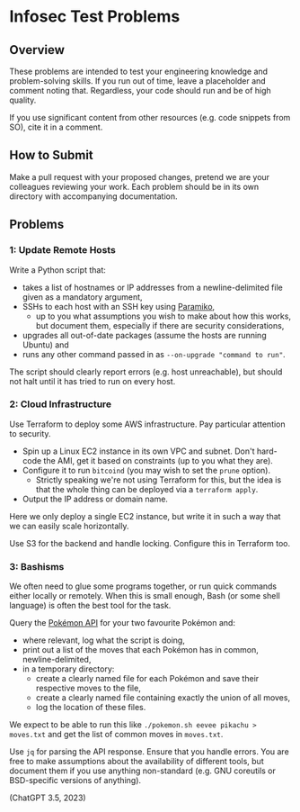 # Infosec Test Problems

## Overview

These problems are intended to test your engineering knowledge and problem-solving skills.
If you run out of time, leave a placeholder and comment noting that.
Regardless, your code should run and be of high quality.

If you use significant content from other resources (e.g. code snippets from SO), cite it in a comment.

## How to Submit

Make a pull request with your proposed changes, pretend we are your colleagues reviewing your work.
Each problem should be in its own directory with accompanying documentation.

## Problems

### 1: Update Remote Hosts

Write a Python script that:
* takes a list of hostnames or IP addresses from a newline-delimited file given as a mandatory argument,
* SSHs to each host with an SSH key using [Paramiko](https://www.paramiko.org/),
  * up to you what assumptions you wish to make about how this works, but document them, especially if there are security considerations,
* upgrades all out-of-date packages (assume the hosts are running Ubuntu) and
* runs any other command passed in as `--on-upgrade "command to run"`.

The script should clearly report errors (e.g. host unreachable), but should not halt until it has tried to run on every host.

### 2: Cloud Infrastructure

Use Terraform to deploy some AWS infrastructure.
Pay particular attention to security.

* Spin up a Linux EC2 instance in its own VPC and subnet. Don't hard-code the AMI, get it based on constraints (up to you what they are).
* Configure it to run `bitcoind` (you may wish to set the `prune` option).
  * Strictly speaking we're not using Terraform for this, but the idea is that the whole thing can be deployed via a `terraform apply`.
* Output the IP address or domain name.

Here we only deploy a single EC2 instance, but write it in such a way that we can easily scale horizontally.

Use S3 for the backend and handle locking. Configure this in Terraform too.

### 3: Bashisms

We often need to glue some programs together, or run quick commands either locally or remotely. When this is small enough, Bash (or some shell language) is often the best tool for the task.

Query the [Pokémon API](https://pokeapi.co/) for your two favourite Pokémon and:
* where relevant, log what the script is doing,
* print out a list of the moves that each Pokémon has in common, newline-delimited,
* in a temporary directory:
  * create a clearly named file for each Pokémon and save their respective moves to the file,
  * create a clearly named file containing exactly the union of all moves,
  * log the location of these files.

We expect to be able to run this like `./pokemon.sh eevee pikachu > moves.txt` and get the list of common moves in `moves.txt`.



Use `jq` for parsing the API response.
Ensure that you handle errors.
You are free to make assumptions about the availability of different tools, but document them if you use anything non-standard (e.g. GNU coreutils or BSD-specific versions of anything).

(ChatGPT 3.5, 2023)


